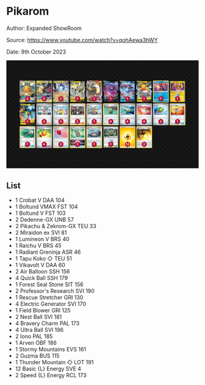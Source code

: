 # Pikarom

Author: Expanded ShowRoom

Source: <https://www.youtube.com/watch?v=qohAewa3hWY>

Date: 9th October 2023

![decklist](../../images/MEW/Pikarom/1-%20Pikarom.png)

## List

* 1 Crobat V DAA 104
* 1 Boltund VMAX FST 104
* 1 Boltund V FST 103
* 2 Dedenne-GX UNB 57
* 2 Pikachu & Zekrom-GX TEU 33
* 2 Miraidon ex SVI 81
* 1 Lumineon V BRS 40
* 1 Raichu V BRS 45
* 1 Radiant Greninja ASR 46
* 1 Tapu Koko ◇ TEU 51
* 1 Vikavolt V DAA 60
* 2 Air Balloon SSH 156
* 4 Quick Ball SSH 179
* 1 Forest Seal Stone SIT 156
* 2 Professor's Research SVI 190
* 1 Rescue Stretcher GRI 130
* 4 Electric Generator SVI 170
* 1 Field Blower GRI 125
* 2 Nest Ball SVI 181
* 4 Bravery Charm PAL 173
* 4 Ultra Ball SVI 196
* 2 Iono PAL 185
* 1 Arven OBF 186
* 1 Stormy Mountains EVS 161
* 2 Guzma BUS 115
* 1 Thunder Mountain ◇ LOT 191
* 12 Basic {L} Energy SVE 4
* 2 Speed {L} Energy RCL 173

